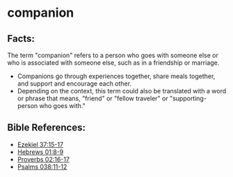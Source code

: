 # companion #

## Facts: ##

The term "companion" refers to a person who goes with someone else or who is associated with someone else, such as in a friendship or marriage.

* Companions go through experiences together, share meals together, and support and encourage each other.
* Depending on the context, this term could also be translated with a word or phrase that means,  "friend" or "fellow traveler" or "supporting-person who goes with."

## Bible References: ##

* [Ezekiel 37:15-17](https://door43.org/en/bible/notes/ezk/37/15)
* [Hebrews 01:8-9](https://door43.org/en/bible/notes/heb/01/08)
* [Proverbs 02:16-17](https://door43.org/en/bible/notes/pro/02/16)
* [Psalms 038:11-12](https://door43.org/en/bible/notes/psa/038/011)

